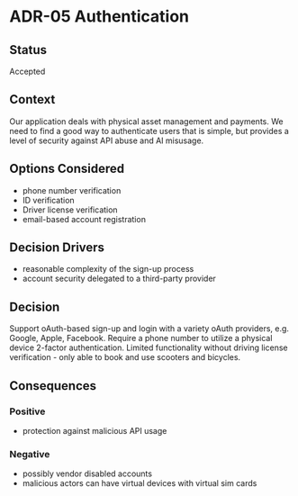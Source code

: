 # ADR-05 Authentication

## Status
Accepted

## Context
Our application deals with physical asset management and payments. We need to find a good way to authenticate users that is simple, but provides a level of security against API abuse and AI misusage.

## Options Considered
- phone number verification
- ID verification
- Driver license verification
- email-based account registration

## Decision Drivers
- reasonable complexity of the sign-up process
- account security delegated to a third-party provider

## Decision
Support oAuth-based sign-up and login with a variety oAuth providers, e.g. Google, Apple, Facebook. Require a phone number to utilize a physical device 2-factor authentication.
Limited functionality without driving license verification - only able to book and use scooters and bicycles. 

## Consequences

### Positive
- protection against malicious API usage

### Negative
- possibly vendor disabled accounts
- malicious actors can have virtual devices with virtual sim cards
